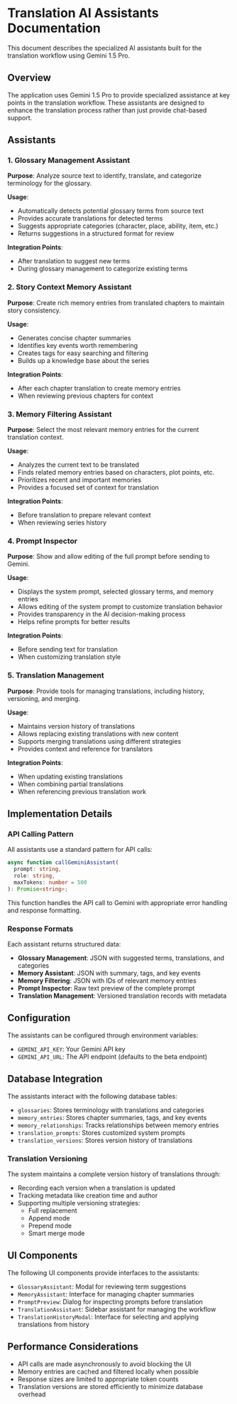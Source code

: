 # Translation AI Assistants Documentation

This document describes the specialized AI assistants built for the translation workflow using Gemini 1.5 Pro.

## Overview

The application uses Gemini 1.5 Pro to provide specialized assistance at key points in the translation workflow. These assistants are designed to enhance the translation process rather than just provide chat-based support.

## Assistants

### 1. Glossary Management Assistant

**Purpose**: Analyze source text to identify, translate, and categorize terminology for the glossary.

**Usage**:

- Automatically detects potential glossary terms from source text
- Provides accurate translations for detected terms
- Suggests appropriate categories (character, place, ability, item, etc.)
- Returns suggestions in a structured format for review

**Integration Points**:

- After translation to suggest new terms
- During glossary management to categorize existing terms

### 2. Story Context Memory Assistant

**Purpose**: Create rich memory entries from translated chapters to maintain story consistency.

**Usage**:

- Generates concise chapter summaries
- Identifies key events worth remembering
- Creates tags for easy searching and filtering
- Builds up a knowledge base about the series

**Integration Points**:

- After each chapter translation to create memory entries
- When reviewing previous chapters for context

### 3. Memory Filtering Assistant

**Purpose**: Select the most relevant memory entries for the current translation context.

**Usage**:

- Analyzes the current text to be translated
- Finds related memory entries based on characters, plot points, etc.
- Prioritizes recent and important memories
- Provides a focused set of context for translation

**Integration Points**:

- Before translation to prepare relevant context
- When reviewing series history

### 4. Prompt Inspector

**Purpose**: Show and allow editing of the full prompt before sending to Gemini.

**Usage**:

- Displays the system prompt, selected glossary terms, and memory entries
- Allows editing of the system prompt to customize translation behavior
- Provides transparency in the AI decision-making process
- Helps refine prompts for better results

**Integration Points**:

- Before sending text for translation
- When customizing translation style

### 5. Translation Management

**Purpose**: Provide tools for managing translations, including history, versioning, and merging.

**Usage**:

- Maintains version history of translations
- Allows replacing existing translations with new content
- Supports merging translations using different strategies
- Provides context and reference for translators

**Integration Points**:

- When updating existing translations
- When combining partial translations
- When referencing previous translation work

## Implementation Details

### API Calling Pattern

All assistants use a standard pattern for API calls:

```typescript
async function callGeminiAssistant(
  prompt: string,
  role: string,
  maxTokens: number = 500
): Promise<string>;
```

This function handles the API call to Gemini with appropriate error handling and response formatting.

### Response Formats

Each assistant returns structured data:

- **Glossary Management**: JSON with suggested terms, translations, and categories
- **Memory Assistant**: JSON with summary, tags, and key events
- **Memory Filtering**: JSON with IDs of relevant memory entries
- **Prompt Inspector**: Raw text preview of the complete prompt
- **Translation Management**: Versioned translation records with metadata

## Configuration

The assistants can be configured through environment variables:

- `GEMINI_API_KEY`: Your Gemini API key
- `GEMINI_API_URL`: The API endpoint (defaults to the beta endpoint)

## Database Integration

The assistants interact with the following database tables:

- `glossaries`: Stores terminology with translations and categories
- `memory_entries`: Stores chapter summaries, tags, and key events
- `memory_relationships`: Tracks relationships between memory entries
- `translation_prompts`: Stores customized system prompts
- `translation_versions`: Stores version history of translations

### Translation Versioning

The system maintains a complete version history of translations through:

- Recording each version when a translation is updated
- Tracking metadata like creation time and author
- Supporting multiple versioning strategies:
  - Full replacement
  - Append mode
  - Prepend mode
  - Smart merge mode

## UI Components

The following UI components provide interfaces to the assistants:

- `GlossaryAssistant`: Modal for reviewing term suggestions
- `MemoryAssistant`: Interface for managing chapter summaries
- `PromptPreview`: Dialog for inspecting prompts before translation
- `TranslationAssistant`: Sidebar assistant for managing the workflow
- `TranslationHistoryModal`: Interface for selecting and applying translations from history

## Performance Considerations

- API calls are made asynchronously to avoid blocking the UI
- Memory entries are cached and filtered locally when possible
- Response sizes are limited to appropriate token counts
- Translation versions are stored efficiently to minimize database overhead
